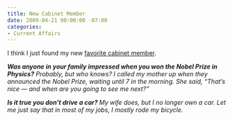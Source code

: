 ```yaml
---
title: New Cabinet Member
date: 2009-04-21 00:00:00 -07:00
categories:
- Current Affairs
---
```


<p>I think I just found my new <a href="http://www.nytimes.com/2009/04/19/magazine/19wwln-q4-t.html?_r=3">favorite cabinet member</a>.</p>

<p><em>
<strong>Was anyone in your family impressed when you won the Nobel Prize in Physics?</strong>
Probably, but who knows? I called my mother up when they announced the Nobel Prize, waiting until 7 in the morning. She said, “That’s nice — and when are you going to see me next?”</p>

<p><strong>Is it true you don’t drive a car? </strong>
My wife does, but I no longer own a car. Let me just say that in most of my jobs, I mostly rode my bicycle.
</em></p>
